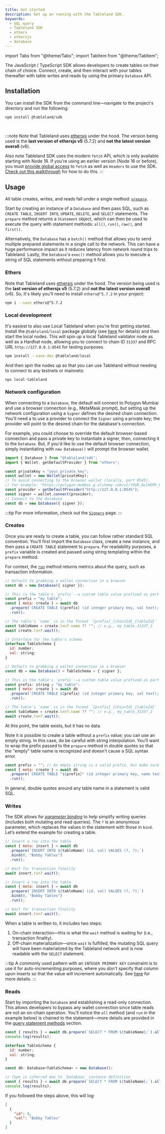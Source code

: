 ```yaml
---
title: Get started
description: Get up an running with the Tableland SDK.
keywords:
  - SQL query
  - Tableland SDK
  - ethers
  - ethersjs
  - database
---
```


import Tabs from "@theme/Tabs";
import TabItem from "@theme/TabItem";

The JavaScript / TypeScript SDK allows developers to create tables on their chain of choice. Connect, create, and then interact with your tables thereafter with table writes and reads by using the primary `Database` API.

## Installation

You can install the SDK from the command line—navigate to the project's directory and run the following:

```bash npm2yarn
npm install @tableland/sdk
```

<br />

:::note
Note that Tableland uses [ethersjs](https://docs.ethers.org/v5/) under the hood. The version being used is the **last version of ethersjs v5** (5.7.2) and **not the latest version overall** (v6).

Also note Tableland SDK uses the modern `fetch` API, which is only available starting with Node 18. If you're using an earlier version (Node 16 or before), you must [provide global access](https://github.com/node-fetch/node-fetch#providing-global-access) to `fetch` as well as `Headers` to use the SDK. [Check out this walkthrough](/sdk/reference/compatability#node-polyfills) for how to do this.
:::

## Usage

All table creates, writes, and reads fall under a single method: [`prepare`](/sdk/database/prepared-statements).

Start by creating an instance of a `Database` and then pass SQL, such as `CREATE TABLE`, `INSERT INTO`, `UPDATE`, `DELETE`, and `SELECT` statements. The `prepare` method returns a `Statement` object, which can then be used to execute the query with statement methods: `all()`, `run()`, `raw()`, and `first()`.

Alternatively, the `Database` has a `batch()` method that allows you to send multiple prepared statements in a single call to the network. This can have a huge performance impact as it reduces latency from network round trips to Tableland. Lastly, the `Database`'s `exec()` method allows you to execute a string of SQL statements without preparing it first.

### Ethers

Note that Tableland uses [ethersjs](https://docs.ethers.org/v5/) under the hood. The version being used is the **last version of ethersjs v5** (5.7.2) and **not the latest version overall** (v6). So, it's likely you'll need to install `ethers@^5.7.2` in your project:

```bash
npm i --save ethers@^5.7.2
```

### Local development

It's easiest to also use Local Tableland when you're first getting started. Install the `@tableland/local` package globally (see [here](/local-tableland) for details) and then start the local nodes. This will spin up a local Tableland validator node as well as a Hardhat node, allowing you to connect to chain ID `31337` and RPC URL `http://127.0.0.1:8545` for testing purposes.

```bash npm2yarn
npm install --save-dev @tableland/local
```

And then spin the nodes up so that you can use Tableland without needing to connect to any testnets or mainnets:

```bash
npx local-tableland
```

### Network configuration

When connecting to a `Database`, the default will connect to Polygon Mumbai and use a browser connection (e.g., MetaMask prompt), but setting up the network configuration using a `Signer` defines the desired chain connection. You'll need a to use a provider to connect the `Signer` using a private key; the provider will point to the desired chain for the database's connection.

For example, you could choose to override the default browser-based connection and pass a private key to instantiate a signer, then, connecting it to the `Database`. But, if you'd like to use the default browser connection, simply instantiating with `new Database()` will prompt the browser wallet.

```js
import { Database } from "@tableland/sdk";
import { Wallet, getDefaultProvider } from "ethers";

const privateKey = "your_private_key";
const wallet = new Wallet(privateKey);
// To avoid connecting to the browser wallet (locally, port 8545).
// For example: "https://polygon-mumbai.g.alchemy.com/v2/YOUR_ALCHEMY_KEY"
const provider = getDefaultProvider("http://127.0.0.1:8545");
const signer = wallet.connect(provider);
// Connect to the database
const db = new Database({ signer });
```

:::tip
For more information, check out the [`Signers`](/sdk/database/signers) page.
:::

### Creates

Once you are ready to create a table, you can follow rather standard SQL convention. You’ll first import the `Database` class, create a new instance, and then pass a `CREATE TABLE` statement to `prepare`. For readability purposes, a `prefix` variable is created and passed using string templating within the `prepare` method.

For context, the [`run`](/sdk/database/query-statement-methods#run) method returns metrics about the query, such as transaction information.

<Tabs groupId="sdk">
<TabItem value="js" label="JavaScript" default>

```js
// Default to grabbing a wallet connection in a browser
const db = new Database({ signer });

// This is the table's `prefix`--a custom table value prefixed as part of the table's name
const prefix = "my_table";
const { meta: create } = await db
  .prepare(`CREATE TABLE ${prefix} (id integer primary key, val text);`)
  .run();

// The table's `name` is in the format `{prefix}_{chainId}_{tableId}`
const tableName = create.txn?.name ?? ""; // e.g., my_table_31337_2
await create.txn?.wait();
```

</TabItem>
<TabItem value="ts" label="TypeScript">

```js
// Interface for the table's schema
interface TableSchema {
  id: number;
  val: string;
}

// Default to grabbing a wallet connection in a browser
const db = new Database() < TableSchema > { signer };

// This is the table's `prefix`--a custom table value prefixed as part of the table's name
const prefix: string = "my_table";
const { meta: create } = await db
  .prepare(`CREATE TABLE ${prefix} (id integer primary key, val text);`)
  .run();

// The table's `name` is in the format `{prefix}_{chainId}_{tableId}`
const tableName = create.txn?.name ?? ""; // e.g., my_table_31337_2
await create.txn?.wait();
```

</TabItem>
</Tabs>

At this point, the table exists, but it has no data.

Note it _is_ possible to create a table without a `prefix` value; you can use an empty string. In this case, do be careful with string interpolation. You’ll want to wrap the prefix passed to the `prepare` method in double quotes so that the "empty" table name is recognized and doesn't cause a SQL syntax error.

```js
const prefix = ""; // An empty string is a valid prefix, but make sure the CREATE TABLE statement sees it!
const { meta: create } = await db
  .prepare(`CREATE TABLE "${prefix}" (id integer primary key, name text);`)
  .run();
```

In general, double quotes around any table name in a statement is valid SQL.

### Writes

The SDK allows for _[parameter binding](/sdk/database/prepared-statements#parameter-binding)_ to help simplify writing queries (includes both mutating and read queries). The `?` is an _anonymous_ parameter, which replaces the values in the statement with those in `bind`. Let’s extend the example for creating a table.

<Tabs groupId="sdk">
<TabItem value="js" label="JavaScript" default>

```js
// Insert a row into the table
const { meta: insert } = await db
  .prepare(`INSERT INTO ${tableName} (id, val) VALUES (?, ?);`)
  .bind(0, "Bobby Tables")
  .run();

// Wait for transaction finality
await insert.txn?.wait();
```

</TabItem>
<TabItem value="ts" label="TypeScript">

```js
// Insert a row into the table
const { meta: insert } = await db
  .prepare(`INSERT INTO ${tableName} (id, val) VALUES (?, ?);`)
  .bind(0, "Bobby Tables")
  .run();

// Wait for transaction finality
await insert.txn?.wait();
```

</TabItem>
</Tabs>

When a table is written to, it includes two steps:

1. On-chain interaction—this is what the `wait` method is waiting for (i.e., transaction finality).
2. Off-chain materialization—once `wait` is fulfilled, the mutating SQL query will have been materialized by the Tableland network and is now readable with the `SELECT` statement.

:::tip
A commonly used pattern with an `INTEGER PRIMARY KEY` constraint is to use it for auto-incrementing purposes, where you _don't_ specify that column upon inserts so that the value will increment automatically. See [here](/playbooks/sql/incrementing-values) for more details.
:::

### Reads

Start by importing the `Database` and establishing a read-only connection. This allows developers to bypass any wallet connection since table reads are not an on-chain operation. You’ll notice the `all` method (and `run` in the example below) is chained to the statement—more details are provided in the [query statement methods](/sdk/database/query-statement-methods) section.

<Tabs groupId="sdk">
<TabItem value="js" label="JavaScript" default>

```js
const { results } = await db.prepare(`SELECT * FROM ${tableName};`).all();
console.log(results);
```

</TabItem>
<TabItem value="ts" label="TypeScript">

```js
interface TableSchema {
  id: number;
  val: string;
}

const db: Database<TableSchema> = new Database();

// Type is inferred due to `Database` instance definition
const { results } = await db.prepare(`SELECT * FROM ${tableName};`).all();
console.log(results);
```

</TabItem>
</Tabs>

If you followed the steps above, this will log:

```json
[
  {
    "id": 0,
    "val": "Bobby Tables"
  }
]
```
